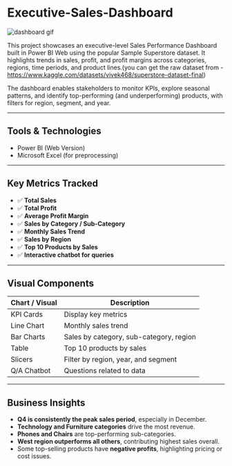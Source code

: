 # Executive-Sales-Dashboard

![dashboard gif](https://github.com/user-attachments/assets/2a334047-054d-48b5-b0bb-51cd8076dc13)

This project showcases an executive-level Sales Performance Dashboard built in Power BI Web using the popular Sample Superstore dataset. It highlights trends in sales, profit, and profit margins across categories, regions, time periods, and product lines.(you can get the raw dataset from - https://www.kaggle.com/datasets/vivek468/superstore-dataset-final)

The dashboard enables stakeholders to monitor KPIs, explore seasonal patterns, and identify top-performing (and underperforming) products, with filters for region, segment, and year.

---
## Tools & Technologies
- Power BI (Web Version)
- Microsoft Excel (for preprocessing)

---


## Key Metrics Tracked
- ✅ **Total Sales**
- ✅ **Total Profit**
- ✅ **Average Profit Margin**
- ✅ **Sales by Category / Sub-Category**
- ✅ **Monthly Sales Trend**
- ✅ **Sales by Region**
- ✅ **Top 10 Products by Sales**
- ✅ **Interactive chatbot for queries**
---

## Visual Components

| Chart / Visual                | Description                            |
|------------------------------|----------------------------------------|
| KPI Cards                    | Display key metrics                    |
| Line Chart                   | Monthly sales trend                    |
| Bar Charts                   | Sales by category, sub-category, region|
| Table                        | Top 10 products by sales               |
| Slicers                      | Filter by region, year, and segment    |
| Q/A Chatbot                  | Questions related to data              |
---

## Business Insights

-  **Q4 is consistently the peak sales period**, especially in December.
-  **Technology and Furniture categories** drive the most revenue.
-  **Phones and Chairs** are top-performing sub-categories.
-  **West region outperforms all others**, contributing highest sales overall.
-  Some top-selling products have **negative profits**, highlighting pricing or cost issues.

